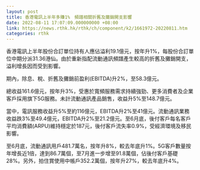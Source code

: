 ```yaml
---
layout: post
title: 香港電訊上半年多賺1%　頻譜相關折舊及攤銷開支影響
date: 2022-08-11 17:07:09.000000000 +08:00
link: https://news.rthk.hk/rthk/ch/component/k2/1661972-20220811.htm
categories: rthk
---
```


香港電訊上半年股份合訂單位持有人應佔溢利19.1億元，按年升1%，每股份合訂單位中期分派31.36港仙。由於重新指配流動通訊頻譜產生較高的折舊及攤銷開支，溢利增長因而受到影響。

期內，除息、稅、折舊及攤銷前盈利(EBITDA)升2%，至58.3億元。

總收益161.6億元，按年升3%，受惠於寬頻服務需求持續強勁、更多消費者及企業客戶採用旗下5G服務。未計流動通訊產品銷售，收益升5%至148.7億元。

當中，電訊服務收益升5%至約116億元，EBITDA升2%至41億元。流動通訊業務收益跌3%至49.4億元，EBITDA升2%至21.2億元。至6月底，後付客戶每名客戶平均消費額(ARPU)維持穩定於187元，後付客戶流失率0.9%，受經濟環境及移民影響。

至6月底，流動通訊用戶481.7萬名，按年升8%，較去年底升1%。5G客戶數量按年增長近1倍，達到86.7萬個，至7月進一步增至91.8萬個，佔後付客戶基礎28%。另外，拍住賞使用中帳戶352.2萬個，按年升27%，較去年底升4%。
